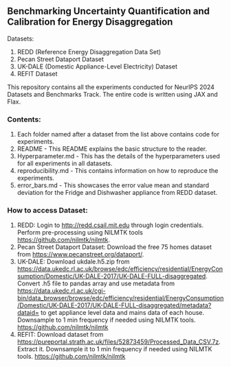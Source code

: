 ## Benchmarking Uncertainty Quantification and Calibration for Energy Disaggregation

Datasets:
1. REDD (Reference Energy Disaggregation Data Set)
2. Pecan Street Dataport Dataset
3. UK-DALE (Domestic Appliance-Level Electricity) Dataset
4. REFIT Dataset

This repository contains all the experiments conducted for NeurIPS 2024 Datasets and Benchmarks Track. The entire code is written using JAX and Flax.

### Contents:

1. Each folder named after a dataset from the list above contains code for experiments. 
2. README - This README explains the basic structure to the reader.
3. Hyperparameter.md - This has the details of the hyperparameters used for all experiments in all datasets.
4. reproducibility.md - This contains information on how to reproduce the experiments. 
5. error_bars.md - This showcases the error value mean and standard deviation for the Fridge and Dishwasher appliance from REDD dataset.

### How to access Dataset:
1. REDD: Login to http://redd.csail.mit.edu through login credentials. Perform pre-processing using NILMTK tools https://github.com/nilmtk/nilmtk. 
2. Pecan Street Dataport Dataset: Download the free 75 homes dataset from https://www.pecanstreet.org/dataport/. 
3. UK-DALE: Download ukdale.h5.zip from https://data.ukedc.rl.ac.uk/browse/edc/efficiency/residential/EnergyConsumption/Domestic/UK-DALE-2017/UK-DALE-FULL-disaggregated. Convert .h5 file to pandas array and use metadata from https://data.ukedc.rl.ac.uk/cgi-bin/data_browser/browse/edc/efficiency/residential/EnergyConsumption/Domestic/UK-DALE-2017/UK-DALE-FULL-disaggregated/metadata?dataid= to get appliance level data and mains data of each house. Downsample to 1 min frequency if needed using NILMTK tools. https://github.com/nilmtk/nilmtk
4. REFIT: Download dataset from https://pureportal.strath.ac.uk/files/52873459/Processed_Data_CSV.7z. Extract it. Downsample it to 1 min frequency if needed using NILMTK tools. https://github.com/nilmtk/nilmtk 
